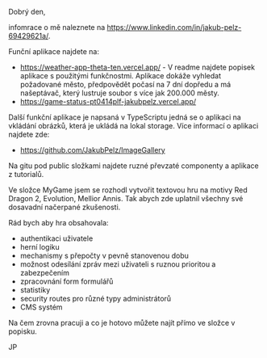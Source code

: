 Dobrý den,

infomrace o mě naleznete na https://www.linkedin.com/in/jakub-pelz-69429621a/.

Funční aplikace najdete na: 
   - https://weather-app-theta-ten.vercel.app/ -
    V readme najdete popisek aplikace s použitými funkčnostmi. Aplikace dokáže vyhledat požadované město, předpovědět počasí na 7 dní dopředu a má našeptávač, který lustruje soubor s více jak 200.000 městy.
   - https://game-status-pt0414plf-jakubpelz.vercel.app/

Další funkční aplikace je napsaná v TypeScriptu jedná se o aplikaci na vkládání obrázků, která je ukládá na lokal storage. 
Více informací o aplikaci najdete zde:

   - https://github.com/JakubPelz/ImageGallery


Na gitu pod public složkami najdete ruzné převzaté componenty a aplikace z tutorialů.

Ve složce MyGame jsem se rozhodl vytvořit textovou hru na motivy Red Dragon 2, Evolution, Mellior Annis.
Tak abych zde uplatnil všechny své dosavadní načerpané zkušenosti.

Rád bych aby hra obsahovala:

  - authentikaci uživatele
  - herní logiku
  - mechanismy s přepočty v pevně stanovenou dobu
  - možnost odesílání zpráv mezi uživateli s ruznou prioritou a zabezpečením
  - zpracovnání form formulářů
  - statistiky
  - security routes pro různé typy administrátorů
  - CMS systém

Na čem zrovna pracuji a co je hotovo můžete najít přímo ve složce v popisku.

JP
